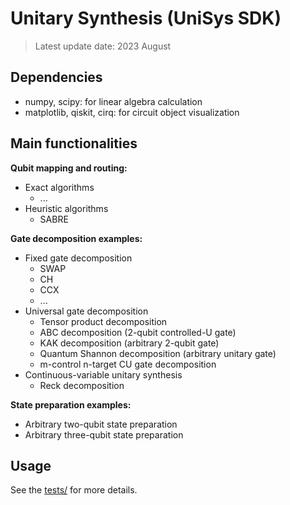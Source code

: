 # Unitary Synthesis (UniSys SDK)

> Latest update date: 2023 August

## Dependencies
- numpy, scipy: for linear algebra calculation
- matplotlib, qiskit, cirq: for circuit object visualization

## Main functionalities

**Qubit mapping and routing:**

- Exact algorithms
  - ...
- Heuristic algorithms 
  - SABRE

**Gate decomposition examples:**

- Fixed gate decomposition
  - SWAP 
  - CH
  - CCX
  - ...
- Universal gate decomposition
  - Tensor product decomposition
  - ABC decomposition (2-qubit controlled-U gate)
  - KAK decomposition (arbitrary 2-qubit gate)
  - Quantum Shannon decomposition (arbitrary unitary gate)
  - m-control n-target CU gate decomposition
- Continuous-variable unitary synthesis
  - Reck decomposition

**State preparation examples:**
- Arbitrary two-qubit state preparation
- Arbitrary three-qubit state preparation
  

## Usage

See the [tests/](./tests) for more details.
